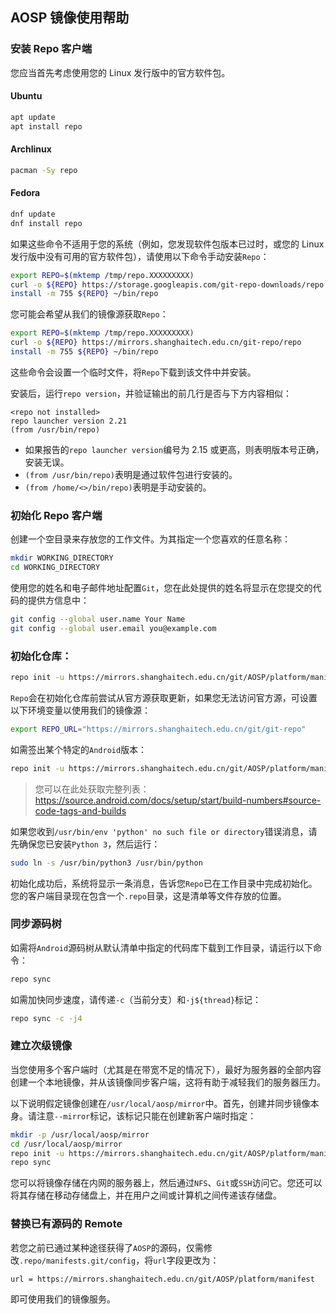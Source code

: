 ## AOSP 镜像使用帮助

### 安装 Repo 客户端

您应当首先考虑使用您的 Linux 发行版中的官方软件包。

#### Ubuntu

```bash
apt update
apt install repo
```

#### Archlinux

```bash
pacman -Sy repo
```

#### Fedora

```bash
dnf update
dnf install repo
```

如果这些命令不适用于您的系统（例如，您发现软件包版本已过时，或您的 Linux 发行版中没有可用的官方软件包），请使用以下命令手动安装`Repo`：

```bash
export REPO=$(mktemp /tmp/repo.XXXXXXXXX)
curl -o ${REPO} https://storage.googleapis.com/git-repo-downloads/repo
install -m 755 ${REPO} ~/bin/repo
```

您可能会希望从我们的镜像源获取`Repo`：

```bash
export REPO=$(mktemp /tmp/repo.XXXXXXXXX)
curl -o ${REPO} https://mirrors.shanghaitech.edu.cn/git-repo/repo
install -m 755 ${REPO} ~/bin/repo
```

这些命令会设置一个临时文件，将`Repo`下载到该文件中并安装。

安装后，运行`repo version`，并验证输出的前几行是否与下方内容相似：

```
<repo not installed>
repo launcher version 2.21
(from /usr/bin/repo)
```

- 如果报告的`repo launcher version`编号为 2.15 或更高，则表明版本号正确，安装无误。
- `(from /usr/bin/repo)`表明是通过软件包进行安装的。
- `(from /home/<>/bin/repo)`表明是手动安装的。

### 初始化 Repo 客户端

创建一个空目录来存放您的工作文件。为其指定一个您喜欢的任意名称：

```bash
mkdir WORKING_DIRECTORY
cd WORKING_DIRECTORY
```

使用您的姓名和电子邮件地址配置`Git`，您在此处提供的姓名将显示在您提交的代码的提供方信息中：

```bash
git config --global user.name Your Name
git config --global user.email you@example.com
```

### 初始化仓库：

```bash
repo init -u https://mirrors.shanghaitech.edu.cn/git/AOSP/platform/manifest.git
```

`Repo`会在初始化仓库前尝试从官方源获取更新，如果您无法访问官方源，可设置以下环境变量以使用我们的镜像源：

```bash
export REPO_URL="https://mirrors.shanghaitech.edu.cn/git/git-repo"
```

如需签出某个特定的`Android`版本：

```bash
repo init -u https://mirrors.shanghaitech.edu.cn/git/AOSP/platform/manifest.git -b android-13.0.0_r3
```

> 您可以在此处获取完整列表：<https://source.android.com/docs/setup/start/build-numbers#source-code-tags-and-builds>

如果您收到`/usr/bin/env 'python' no such file or directory`错误消息，请先确保您已安装`Python 3`，然后运行：

```bash
sudo ln -s /usr/bin/python3 /usr/bin/python
```

初始化成功后，系统将显示一条消息，告诉您`Repo`已在工作目录中完成初始化。您的客户端目录现在包含一个`.repo`目录，这是清单等文件存放的位置。

### 同步源码树

如需将`Android`源码树从默认清单中指定的代码库下载到工作目录，请运行以下命令：

```bash
repo sync
```

如需加快同步速度，请传递`-c`（当前分支）和`-j${thread}`标记：

```bash
repo sync -c -j4
```

### 建立次级镜像

当您使用多个客户端时（尤其是在带宽不足的情况下），最好为服务器的全部内容创建一个本地镜像，并从该镜像同步客户端，这将有助于减轻我们的服务器压力。

以下说明假定镜像创建在`/usr/local/aosp/mirror`中。首先，创建并同步镜像本身。请注意`--mirror`标记，该标记只能在创建新客户端时指定：

```bash
mkdir -p /usr/local/aosp/mirror
cd /usr/local/aosp/mirror
repo init -u https://mirrors.shanghaitech.edu.cn/git/AOSP/platform/manifest.git --mirror
repo sync
```

您可以将镜像存储在内网的服务器上，然后通过`NFS`、`Git`或`SSH`访问它。您还可以将其存储在移动存储盘上，并在用户之间或计算机之间传递该存储盘。

### 替换已有源码的 Remote

若您之前已通过某种途径获得了`AOSP`的源码，仅需修改`.repo/manifests.git/config`，将`url`字段更改为：

```
url = https://mirrors.shanghaitech.edu.cn/git/AOSP/platform/manifest
```

即可使用我们的镜像服务。